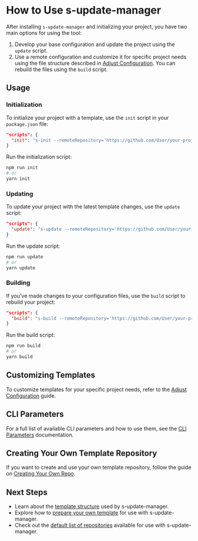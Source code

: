 # How to Use s-update-manager

After installing `s-update-manager` and initializing your project, you have two main options for using the tool:

1. Develop your base configuration and update the project using the `update` script.
2. Use a remote configuration and customize it for specific project needs using the file structure described in [Adjust Configuration](adjust-configuration.md). You can rebuild the files using the `build` script.

## Usage

### Initialization

To initialize your project with a template, use the `init` script in your `package.json` file:

```json
"scripts": {
  "init": "s-init --remoteRepository='https://github.com/User/your-project-name/tree/dev/node/templateCatalog'"
}
```

Run the initialization script:

```bash
npm run init
# or
yarn init
```

### Updating

To update your project with the latest template changes, use the `update` script:

```json
"scripts": {
  "update": "s-update --remoteRepository='https://github.com/User/your-project-name/tree/dev/node/templateCatalog'"
}
```

Run the update script:

```bash
npm run update
# or
yarn update
```

### Building

If you've made changes to your configuration files, use the `build` script to rebuild your project:

```json
"scripts": {
  "build": "s-build --remoteRepository='https://github.com/User/your-project-name/tree/dev/node/templateCatalog'"
}
```

Run the build script:

```bash
npm run build
# or
yarn build
```

## Customizing Templates

To customize templates for your specific project needs, refer to the [Adjust Configuration](adjust-configuration.md) guide.

## CLI Parameters

For a full list of available CLI parameters and how to use them, see the [CLI Parameters](cli-parameters.md) documentation.

## Creating Your Own Template Repository

If you want to create and use your own template repository, follow the guide on [Creating Your Own Repo](create-your-own-repo.md).

## Next Steps

- Learn about the [template structure](template-structure.md) used by s-update-manager.
- Explore how to [prepare your own template](prepare-template.md) for use with s-update-manager.
- Check out the [default list of repositories](default-list-repo.md) available for use with s-update-manager.
